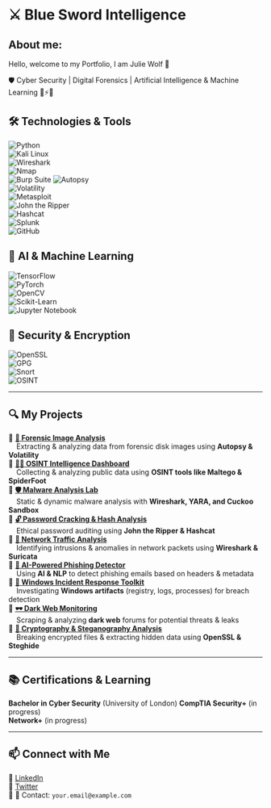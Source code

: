 #                                          ⚔️ Blue Sword Intelligence 

## About me:
   Hello, welcome to my Portfolio, I am Julie Wolf 🐺

  
🛡️ Cyber Security | Digital Forensics | Artificial Intelligence & Machine Learning  🤖⚡🧠 


## 🛠️ Technologies & Tools  
![Python](https://img.shields.io/badge/-Python-000?&logo=python)  
![Kali Linux](https://img.shields.io/badge/-Kali%20Linux-000?&logo=kalilinux)  
![Wireshark](https://img.shields.io/badge/-Wireshark-000?&logo=wireshark)  
![Nmap](https://img.shields.io/badge/-Nmap-000?&logo=nmap)  
![Burp Suite](https://img.shields.io/badge/-Burp%20Suite-000?&logo=burpsuite) 
![Autopsy](https://img.shields.io/badge/-Autopsy-000?&logo=autopsy)  
![Volatility](https://img.shields.io/badge/-Volatility-000?&logo=volatility)  
![Metasploit](https://img.shields.io/badge/-Metasploit-000?&logo=metasploit)  
![John the Ripper](https://img.shields.io/badge/-John%20the%20Ripper-000?&logo=johntheripper)  
![Hashcat](https://img.shields.io/badge/-Hashcat-000?&logo=hashcat)  
![Splunk](https://img.shields.io/badge/-Splunk-000?&logo=splunk)  
![GitHub](https://img.shields.io/badge/-GitHub-000?&logo=github)  


## 🤖 AI & Machine Learning
![TensorFlow](https://img.shields.io/badge/-TensorFlow-000?&logo=tensorflow)  
![PyTorch](https://img.shields.io/badge/-PyTorch-000?&logo=pytorch)  
![OpenCV](https://img.shields.io/badge/-OpenCV-000?&logo=opencv)  
![Scikit-Learn](https://img.shields.io/badge/-Scikit--Learn-000?&logo=scikitlearn)  
![Jupyter Notebook](https://img.shields.io/badge/-Jupyter%20Notebook-000?&logo=jupyter)  


## 🔐 Security & Encryption
![OpenSSL](https://img.shields.io/badge/-OpenSSL-000?&logo=openssl)  
![GPG](https://img.shields.io/badge/-GPG-000?&logo=gnupg)  
![Snort](https://img.shields.io/badge/-Snort-000?&logo=snort)  
![OSINT](https://img.shields.io/badge/-OSINT-000?&logo=osint)  





---

## 🔍 My Projects  

🔹 **[📂 Forensic Image Analysis](https://github.com/YOUR-USERNAME/forensic-image-analysis)**  
&nbsp;&nbsp;&nbsp;&nbsp;Extracting & analyzing data from forensic disk images using **Autopsy & Volatility**  
🔹 **[🕵️‍♂️ OSINT Intelligence Dashboard](https://github.com/YOUR-USERNAME/osint-dashboard)**  
&nbsp;&nbsp;&nbsp;&nbsp;Collecting & analyzing public data using **OSINT tools like Maltego & SpiderFoot**  
🔹 **[🛡️ Malware Analysis Lab](https://github.com/YOUR-USERNAME/malware-lab)**  
&nbsp;&nbsp;&nbsp;&nbsp;Static & dynamic malware analysis with **Wireshark, YARA, and Cuckoo Sandbox**  
🔹 **[🔓 Password Cracking & Hash Analysis](https://github.com/YOUR-USERNAME/password-cracking-lab)**  
&nbsp;&nbsp;&nbsp;&nbsp;Ethical password auditing using **John the Ripper & Hashcat**  
🔹 **[📡 Network Traffic Analysis](https://github.com/YOUR-USERNAME/network-traffic-analysis)**  
&nbsp;&nbsp;&nbsp;&nbsp;Identifying intrusions & anomalies in network packets using **Wireshark & Suricata**  
🔹 **[🔮 AI-Powered Phishing Detector](https://github.com/YOUR-USERNAME/phishing-detector)**  
&nbsp;&nbsp;&nbsp;&nbsp;Using **AI & NLP** to detect phishing emails based on headers & metadata  
🔹 **[👣 Windows Incident Response Toolkit](https://github.com/YOUR-USERNAME/windows-ir-toolkit)**  
&nbsp;&nbsp;&nbsp;&nbsp;Investigating **Windows artifacts** (registry, logs, processes) for breach detection  
🔹 **[🕶️ Dark Web Monitoring](https://github.com/YOUR-USERNAME/dark-web-monitoring)**  
&nbsp;&nbsp;&nbsp;&nbsp;Scraping & analyzing **dark web** forums for potential threats & leaks  
🔹 **[🔑 Cryptography & Steganography Analysis](https://github.com/YOUR-USERNAME/crypto-stegano-lab)**  
&nbsp;&nbsp;&nbsp;&nbsp;Breaking encrypted files & extracting hidden data using **OpenSSL & Steghide**  






---

## 📚 Certifications & Learning  
   **Bachelor in Cyber Security** (University of London) 
   **CompTIA Security+** (in progress)  
   **Network+** (in progress)  
    

---

## 📫 Connect with Me  
📌 [LinkedIn](https://www.linkedin.com/in/YOURNAME)  
📌 [Twitter](https://twitter.com/YOURHANDLE)  
📌 📧 Contact: `your.email@example.com`
